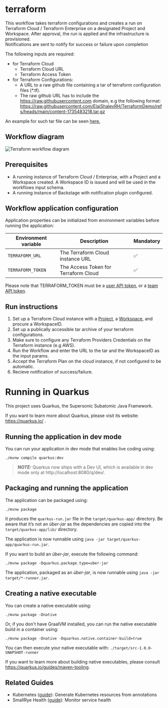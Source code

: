 # terraform
This workflow takes terraform configurations and creates a run on Terraform Cloud / Terraform Enterprise on a designated Project and Workspace. After approval, the run is applied and the infrastructure is provisioned.   
Notifications are sent to notify for success or failure upon completion

The following inputs are required:
- for Terraform Cloud
    - Terraform Cloud URL
    - Terraform Access Token
- for Terraform Configurations:
    - A URL to a raw github file containing a tar of terraform configuration files (*.tf).
    - The raw github URL has to include the https://raw.githubusercontent.com domain,
     e.g the following format: https://raw.githubusercontent.com/ElaiShalevRH/TerraformDemo/refs/heads/main/content-1735483218.tar.gz

An example for such tar file can be seen [here.](https://github.com/ElaiShalevRH/TerraformDemo)

## Workflow diagram
![Terraform workflow diagram](https://github.com/rhdhorchestrator/serverless-workflow-examples/blob/main/terraform/terraform.svg?raw=true)


## Prerequisites
* A running instance of Terraform Cloud / Enterprise, with a Project and a Workspace created. A Workspace ID is issued and will be used in the workflows input schema. 
* A running instance of Backstage with notification plugin configured.

## Workflow application configuration
Application properties can be initialized from environment variables before running the application:

| Environment variable  | Description | Mandatory |
|-----------------------|-------------|-----------|
| `TERRAFORM_URL`       | The Terraform Cloud instance URL | ✅ |
| `TERRAFORM_TOKEN`      | The Access Token for Terraform Cloud | ✅ |

Please note that TERRAFORM_TOKEN must be a [user API token](https://developer.hashicorp.com/terraform/cloud-docs/users-teams-organizations/users#api-tokens), or a [team API token](https://developer.hashicorp.com/terraform/cloud-docs/users-teams-organizations/api-tokens#team-api-tokens). 

## Run instructions
1. Set up a Terraform Cloud instance with a [Project](https://developer.hashicorp.com/terraform/cloud-docs/projects), a [Workspace](https://developer.hashicorp.com/terraform/tutorials/cloud-get-started/cloud-workspace-create), and procure a WorkspaceID. 
2. Set up a publically accessible tar archive of your terraform configurations.
3. Make sure to configure any Terraform Providers Credentials on the Terraform instance (e.g AWS). 
4. Run the Workflow and enter the URL to the tar and the WorkspaceID as the input params.
5. Accept the Terraform Plan on the cloud instance, if not configured to be automatic. 
6. Recieve notification of success/failure.  


# Running in Quarkus

This project uses Quarkus, the Supersonic Subatomic Java Framework.

If you want to learn more about Quarkus, please visit its website: https://quarkus.io/ .

## Running the application in dev mode

You can run your application in dev mode that enables live coding using:
```shell script
./mvnw compile quarkus:dev
```

> **_NOTE:_**  Quarkus now ships with a Dev UI, which is available in dev mode only at http://localhost:8080/q/dev/.

## Packaging and running the application

The application can be packaged using:
```shell script
./mvnw package
```
It produces the `quarkus-run.jar` file in the `target/quarkus-app/` directory.
Be aware that it’s not an _über-jar_ as the dependencies are copied into the `target/quarkus-app/lib/` directory.

The application is now runnable using `java -jar target/quarkus-app/quarkus-run.jar`.

If you want to build an _über-jar_, execute the following command:
```shell script
./mvnw package -Dquarkus.package.type=uber-jar
```

The application, packaged as an _über-jar_, is now runnable using `java -jar target/*-runner.jar`.

## Creating a native executable

You can create a native executable using: 
```shell script
./mvnw package -Dnative
```

Or, if you don't have GraalVM installed, you can run the native executable build in a container using: 
```shell script
./mvnw package -Dnative -Dquarkus.native.container-build=true
```

You can then execute your native executable with: `./target/src-1.0.0-SNAPSHOT-runner`

If you want to learn more about building native executables, please consult https://quarkus.io/guides/maven-tooling.

## Related Guides

- Kubernetes ([guide](https://quarkus.io/guides/kubernetes)): Generate Kubernetes resources from annotations
- SmallRye Health ([guide](https://quarkus.io/guides/smallrye-health)): Monitor service health
